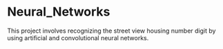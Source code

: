 # Neural_Networks
This project involves recognizing the street view housing number digit by using artificial and convolutional neural networks.
